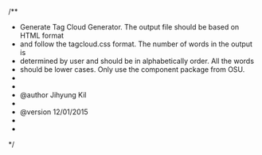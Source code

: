 /**
 * Generate Tag Cloud Generator. The output file should be based on HTML format
 * and follow the tagcloud.css format. The number of words in the output is
 * determined by user and should be in alphabetically order. All the words
 * should be lower cases. Only use the component package from OSU.
 *
 *
 * @author Jihyung Kil
 *
 * @version 12/01/2015
 *
 *
 */
